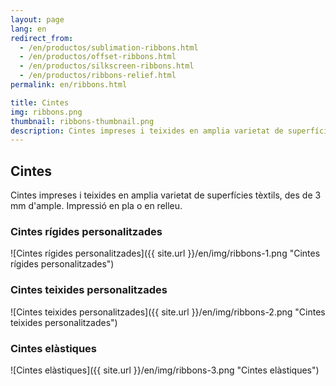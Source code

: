 ```yaml
---
layout: page
lang: en
redirect_from:
  - /en/productos/sublimation-ribbons.html
  - /en/productos/offset-ribbons.html
  - /en/productos/silkscreen-ribbons.html
  - /en/productos/ribbons-relief.html
permalink: en/ribbons.html

title: Cintes
img: ribbons.png
thumbnail: ribbons-thumbnail.png
description: Cintes impreses i teixides en amplia varietat de superfícies tèxtils, des de 3 mm d'ample. Impressió en pla o en relleu.
---
```

## Cintes
Cintes impreses i teixides en amplia varietat de superfícies tèxtils, des de 3 mm d'ample. Impressió en pla o en relleu.

### Cintes rígides personalitzades
![Cintes rígides personalitzades]({{ site.url }}/en/img/ribbons-1.png "Cintes rígides personalitzades")

### Cintes teixides personalitzades
![Cintes teixides personalitzades]({{ site.url }}/en/img/ribbons-2.png "Cintes teixides personalitzades")

### Cintes elàstiques
![Cintes elàstiques]({{ site.url }}/en/img/ribbons-3.png "Cintes elàstiques")
